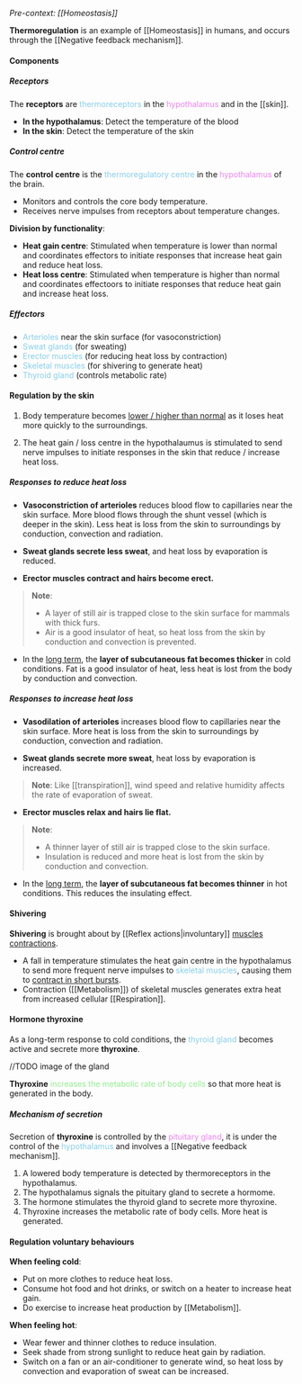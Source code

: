*Pre-context: [[Homeostasis]]*

**Thermoregulation** is an example of [[Homeostasis]] in humans, and occurs through the [[Negative feedback mechanism]].

#### Components
##### Receptors
The **receptors** are <span style="color: skyblue">thermoreceptors</span> in the <span style="color: violet">hypothalamus</span> and in the [[skin]].
- **In the hypothalamus**: Detect the temperature of the blood
- **In the skin**: Detect the temperature of the skin

##### Control centre
The **control centre** is the <span style="color: skyblue">thermoregulatory centre</span> in the <span style="color: violet">hypothalamus</span> of the brain.
- Monitors and controls the core body temperature.
- Receives nerve impulses from receptors about temperature changes.

**Division by functionality**:
- **Heat gain centre**: Stimulated when temperature is lower than normal and coordinates effectors to initiate responses that increase heat gain and reduce heat loss.
- **Heat loss centre**: Stimulated when temperature is higher than normal and coordinates effectoors to initiate responses that reduce heat gain and increase heat loss.

##### Effectors
- <span style="color: skyblue">Arterioles</span> near the skin surface (for vasoconstriction)
- <span style="color: skyblue">Sweat glands</span> (for sweating)
- <span style="color: skyblue">Erector muscles</span> (for reducing heat loss by contraction)
- <span style="color: skyblue">Skeletal muscles</span> (for shivering to generate heat)
- <span style="color: skyblue">Thyroid gland</span> (controls metabolic rate)

#### Regulation by the skin
1. Body temperature becomes <u>lower / higher than normal</u> as it loses heat more quickly to the surroundings.

2. The heat gain / loss centre in the hypothalaumus is stimulated to send nerve impulses to initiate responses in the skin that reduce / increase heat loss.

##### Responses to reduce heat loss
- **Vasoconstriction of arterioles** reduces blood flow to capillaries near the skin surface. More blood flows through the shunt vessel (which is deeper in the skin). Less heat is loss from the skin to surroundings by conduction, convection and radiation.

- **Sweat glands secrete less sweat**, and heat loss by evaporation is reduced.

- **Erector muscles contract and hairs become erect.**

> **Note**:
> - A layer of still air is trapped close to the skin surface for mammals with thick furs.
> - Air is a good insulator of heat, so heat loss from the skin by conduction and convection is prevented.

- In the <u>long term</u>, the **layer of subcutaneous fat becomes thicker** in cold conditions. Fat is a good insulator of heat, less heat is lost from the body by conduction and convection.

##### Responses to increase heat loss
- **Vasodilation of arterioles** increases blood flow to capillaries near the skin surface. More heat is loss from the skin to surroundings by conduction, convection and radiation.

- **Sweat glands secrete more sweat**, heat loss by evaporation is increased.

> **Note**:
> Like [[transpiration]], wind speed and relative humidity affects the rate of evaporation of sweat.

- **Erector muscles relax and hairs lie flat.**

> **Note**:
> - A thinner layer of still air is trapped close to the skin surface.
> - Insulation is reduced and more heat is lost from the skin by conduction and convection.

- In the <u>long term</u>, the **layer of subcutaneous fat becomes thinner** in hot conditions. This reduces the insulating effect.

#### Shivering
**Shivering** is brought about by [[Reflex actions|involuntary]] <u>muscles contractions</u>.
- A fall in temperature stimulates the heat gain centre in the hypothalamus to send more frequent nerve impulses to <span style="color: skyblue">skeletal muscles</span>, causing them to <u>contract in short bursts</u>.
- Contraction ([[Metabolism]]) of skeletal muscles generates extra heat from increased cellular [[Respiration]].

#### Hormone thyroxine
As a long-term response to cold conditions, the <span style="color: skyblue">thyroid gland</span> becomes active and secrete more **thyroxine**.

//TODO image of the gland

**Thyroxine** <span style="color: lightgreen">increases the metabolic rate of body cells</span> so that more heat is generated in the body.

##### Mechanism of secretion
Secretion of **thyroxine** is controlled by the <span style="color: violet">pituitary gland</span>, it is under the control of the <span style="color: skyblue">hypothalamus</span> and involves a [[Negative feedback mechanism]].

1. A lowered body temperature is detected by thermoreceptors in the hypothalamus.
2. The hypothalamus signals the pituitary gland to secrete a hormome.
3. The hormone stimulates the thyroid gland to secrete more thyroxine.
4. Thyroxine increases the metabolic rate of body cells. More heat is generated.

#### Regulation voluntary behaviours
**When feeling cold**:
- Put on more clothes to reduce heat loss.
- Consume hot food and hot drinks, or switch on a heater to increase heat gain.
- Do exercise to increase heat production by [[Metabolism]].

**When feeling hot**:
- Wear fewer and thinner clothes to reduce insulation.
- Seek shade from strong sunlight to reduce heat gain by radiation.
- Switch on a fan or an air-conditioner to generate wind, so heat loss by convection and evaporation of sweat can be increased.
